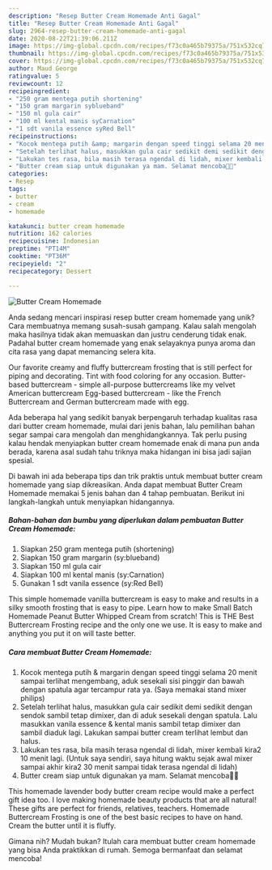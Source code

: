 ```yaml
---
description: "Resep Butter Cream Homemade Anti Gagal"
title: "Resep Butter Cream Homemade Anti Gagal"
slug: 2964-resep-butter-cream-homemade-anti-gagal
date: 2020-08-22T21:39:06.211Z
image: https://img-global.cpcdn.com/recipes/f73c0a465b79375a/751x532cq70/butter-cream-homemade-foto-resep-utama.jpg
thumbnail: https://img-global.cpcdn.com/recipes/f73c0a465b79375a/751x532cq70/butter-cream-homemade-foto-resep-utama.jpg
cover: https://img-global.cpcdn.com/recipes/f73c0a465b79375a/751x532cq70/butter-cream-homemade-foto-resep-utama.jpg
author: Maud George
ratingvalue: 5
reviewcount: 12
recipeingredient:
- "250 gram mentega putih shortening"
- "150 gram margarin syblueband"
- "150 ml gula cair"
- "100 ml kental manis syCarnation"
- "1 sdt vanila essence syRed Bell"
recipeinstructions:
- "Kocok mentega putih &amp; margarin dengan speed tinggi selama 20 menit sampai terlihat mengembang, aduk sesekali sisi pinggir dan bawah dengan spatula agar tercampur rata ya. (Saya memakai stand mixer philips)"
- "Setelah terlihat halus, masukkan gula cair sedikit demi sedikit dengan sendok sambil tetap dimixer, dan di aduk sesekali dengan spatula. Lalu masukkan vanila essence &amp; kental manis sambil tetap dimixer dan sambil diaduk lagi. Lakukan sampai butter cream terlihat lembut dan halus."
- "Lakukan tes rasa, bila masih terasa ngendal di lidah, mixer kembali kira2 10 menit lagi. (Untuk saya sendiri, saya hitung waktu sejak awal mixer sampai akhir kira2 30 menit sampai tidak terasa ngendal di lidah)"
- "Butter cream siap untuk digunakan ya mam. Selamat mencoba🙏😊"
categories:
- Resep
tags:
- butter
- cream
- homemade

katakunci: butter cream homemade 
nutrition: 162 calories
recipecuisine: Indonesian
preptime: "PT14M"
cooktime: "PT36M"
recipeyield: "2"
recipecategory: Dessert

---
```



![Butter Cream Homemade](https://img-global.cpcdn.com/recipes/f73c0a465b79375a/751x532cq70/butter-cream-homemade-foto-resep-utama.jpg)

Anda sedang mencari inspirasi resep butter cream homemade yang unik? Cara membuatnya memang susah-susah gampang. Kalau salah mengolah maka hasilnya tidak akan memuaskan dan justru cenderung tidak enak. Padahal butter cream homemade yang enak selayaknya punya aroma dan cita rasa yang dapat memancing selera kita.

Our favorite creamy and fluffy buttercream frosting that is still perfect for piping and decorating. Tint with food coloring for any occasion. Butter-based buttercream - simple all-purpose buttercreams like my velvet American buttercream Egg-based buttercream - like the French Buttercream and German buttercream made with egg.

Ada beberapa hal yang sedikit banyak berpengaruh terhadap kualitas rasa dari butter cream homemade, mulai dari jenis bahan, lalu pemilihan bahan segar sampai cara mengolah dan menghidangkannya. Tak perlu pusing kalau hendak menyiapkan butter cream homemade enak di mana pun anda berada, karena asal sudah tahu triknya maka hidangan ini bisa jadi sajian spesial.


Di bawah ini ada beberapa tips dan trik praktis untuk membuat butter cream homemade yang siap dikreasikan. Anda dapat membuat Butter Cream Homemade memakai 5 jenis bahan dan 4 tahap pembuatan. Berikut ini langkah-langkah untuk menyiapkan hidangannya.

<!--inarticleads1-->

##### Bahan-bahan dan bumbu yang diperlukan dalam pembuatan Butter Cream Homemade:

1. Siapkan 250 gram mentega putih (shortening)
1. Siapkan 150 gram margarin (sy:blueband)
1. Siapkan 150 ml gula cair
1. Siapkan 100 ml kental manis (sy:Carnation)
1. Gunakan 1 sdt vanila essence (sy:Red Bell)


This simple homemade vanilla buttercream is easy to make and results in a silky smooth frosting that is easy to pipe. Learn how to make Small Batch Homemade Peanut Butter Whipped Cream from scratch! This is THE Best Buttercream Frosting recipe and the only one we use. It is easy to make and anything you put it on will taste better. 

<!--inarticleads2-->

##### Cara membuat Butter Cream Homemade:

1. Kocok mentega putih &amp; margarin dengan speed tinggi selama 20 menit sampai terlihat mengembang, aduk sesekali sisi pinggir dan bawah dengan spatula agar tercampur rata ya. (Saya memakai stand mixer philips)
1. Setelah terlihat halus, masukkan gula cair sedikit demi sedikit dengan sendok sambil tetap dimixer, dan di aduk sesekali dengan spatula. Lalu masukkan vanila essence &amp; kental manis sambil tetap dimixer dan sambil diaduk lagi. Lakukan sampai butter cream terlihat lembut dan halus.
1. Lakukan tes rasa, bila masih terasa ngendal di lidah, mixer kembali kira2 10 menit lagi. (Untuk saya sendiri, saya hitung waktu sejak awal mixer sampai akhir kira2 30 menit sampai tidak terasa ngendal di lidah)
1. Butter cream siap untuk digunakan ya mam. Selamat mencoba🙏😊


This homemade lavender body butter cream recipe would make a perfect gift idea too. I love making homemade beauty products that are all natural! These gifts are perfect for friends, relatives, teachers. Homemade Buttercream Frosting is one of the best basic recipes to have on hand. Cream the butter until it is fluffy. 

Gimana nih? Mudah bukan? Itulah cara membuat butter cream homemade yang bisa Anda praktikkan di rumah. Semoga bermanfaat dan selamat mencoba!
